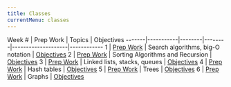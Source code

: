 ```yaml
---
title: Classes
currentMenu: classes
---
```


Week # | Prep Work | Topics | Objectives
-------|-----------|--------|--------|--------------------|------------
1 | [Prep Work](../class-prep/1/) | Search algorithms, big-O notation |  [Objectives](../objectives/#week-1)
2 | [Prep Work](../class-prep/2/) | Sorting Algorithms and Recursion | [Objectives](../objectives/#week-2)
3 | [Prep Work](../class-prep/3/) | Linked lists, stacks, queues | [Objectives](../objectives/#week-3)
4 | [Prep Work](../class-prep/4/) | Hash tables | [Objectives](../objectives/#week-4)
5 | [Prep Work](../class-prep/5/) | Trees | [Objectives](../objectives/#week-5)
6 | [Prep Work](../class-prep/6/) | Graphs | [Objectives](../objectives/#week-6)
